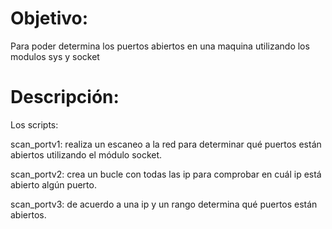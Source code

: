 # Objetivo:
Para poder determina los puertos abiertos en una maquina utilizando los modulos sys y socket

# Descripción:
Los scripts:

scan_portv1: realiza un escaneo a la red para determinar qué puertos están abiertos utilizando el módulo socket.

scan_portv2: crea un bucle con todas las ip para comprobar en cuál ip está abierto algún puerto.

scan_portv3: de acuerdo a una ip y un rango determina qué puertos están abiertos.
